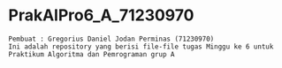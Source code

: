 # PrakAlPro6_A_71230970
	Pembuat : Gregorius Daniel Jodan Perminas (71230970)
	Ini adalah repository yang berisi file-file tugas Minggu ke 6 untuk Praktikum Algoritma dan Pemrograman grup A
